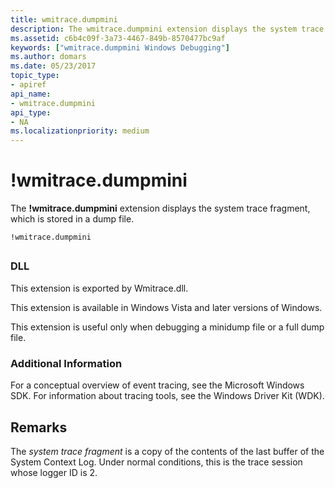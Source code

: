 ```yaml
---
title: wmitrace.dumpmini
description: The wmitrace.dumpmini extension displays the system trace fragment, which is stored in a dump file.
ms.assetid: c6b4c09f-3a73-4467-849b-8570477bc9af
keywords: ["wmitrace.dumpmini Windows Debugging"]
ms.author: domars
ms.date: 05/23/2017
topic_type:
- apiref
api_name:
- wmitrace.dumpmini
api_type:
- NA
ms.localizationpriority: medium
---
```


# !wmitrace.dumpmini


The **!wmitrace.dumpmini** extension displays the system trace fragment, which is stored in a dump file.

```dbgcmd
!wmitrace.dumpmini
```

## <span id="ddk__wmitrace_strdump_dbg"></span><span id="DDK__WMITRACE_STRDUMP_DBG"></span>


### <span id="DLL"></span><span id="dll"></span>DLL

This extension is exported by Wmitrace.dll.

This extension is available in Windows Vista and later versions of Windows.

This extension is useful only when debugging a minidump file or a full dump file.

### <span id="Additional_Information"></span><span id="additional_information"></span><span id="ADDITIONAL_INFORMATION"></span>Additional Information

For a conceptual overview of event tracing, see the Microsoft Windows SDK. For information about tracing tools, see the Windows Driver Kit (WDK).

Remarks
-------

The *system trace fragment* is a copy of the contents of the last buffer of the System Context Log. Under normal conditions, this is the trace session whose logger ID is 2.

 

 





